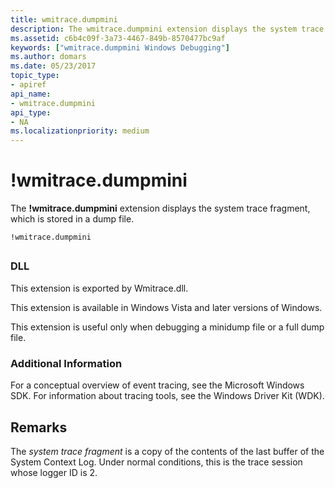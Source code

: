 ```yaml
---
title: wmitrace.dumpmini
description: The wmitrace.dumpmini extension displays the system trace fragment, which is stored in a dump file.
ms.assetid: c6b4c09f-3a73-4467-849b-8570477bc9af
keywords: ["wmitrace.dumpmini Windows Debugging"]
ms.author: domars
ms.date: 05/23/2017
topic_type:
- apiref
api_name:
- wmitrace.dumpmini
api_type:
- NA
ms.localizationpriority: medium
---
```


# !wmitrace.dumpmini


The **!wmitrace.dumpmini** extension displays the system trace fragment, which is stored in a dump file.

```dbgcmd
!wmitrace.dumpmini
```

## <span id="ddk__wmitrace_strdump_dbg"></span><span id="DDK__WMITRACE_STRDUMP_DBG"></span>


### <span id="DLL"></span><span id="dll"></span>DLL

This extension is exported by Wmitrace.dll.

This extension is available in Windows Vista and later versions of Windows.

This extension is useful only when debugging a minidump file or a full dump file.

### <span id="Additional_Information"></span><span id="additional_information"></span><span id="ADDITIONAL_INFORMATION"></span>Additional Information

For a conceptual overview of event tracing, see the Microsoft Windows SDK. For information about tracing tools, see the Windows Driver Kit (WDK).

Remarks
-------

The *system trace fragment* is a copy of the contents of the last buffer of the System Context Log. Under normal conditions, this is the trace session whose logger ID is 2.

 

 





